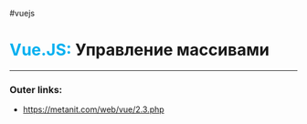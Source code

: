 #vuejs
# <font color="#00b0f0">Vue.JS:</font> Управление массивами
---
### Outer links:
- https://metanit.com/web/vue/2.3.php